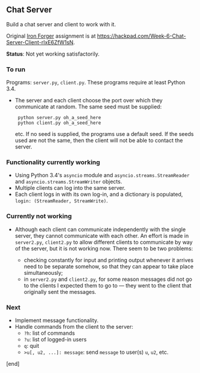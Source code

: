 ## Chat Server

Build a chat server and client to work with it. 

Original [Iron Forger](https://hackpad.com/Iron-Forger-kEmauANGcV5) assignment is at https://hackpad.com/Week-6-Chat-Server-Client-rIxE6ZfW1sN.

**Status**: Not yet working satisfactorily.

### To run

Programs: `server.py`, `client.py`. These programs require at least Python 3.4.

 * The server and each client choose the port over which they communicate at random. The same seed must be supplied:

        python server.py oh_a_seed_here
        python client.py oh_a_seed_here

   etc. If no seed is supplied, the programs use a default seed. If the seeds used are not the same, then the client will not be able to contact the server.

### Functionality currently working

 * Using Python 3.4's `asyncio` module and `asyncio.streams.StreamReader` and `asyncio.streams.StreamWriter` objects. 
 * Multiple clients can log into the same server.
 * Each client logs in with its own log-in, and a dictionary is populated, `login: (StreamReader, StreamWrite)`.

### Currently not working

 * Although each client can communicate independently with the single server, they cannot communicate with each other. An effort is made in `server2.py`, `client2.py` to allow different clients to communicate by way of the server, but it is not working now. There seem to be two problems: 

   * checking constantly for input and printing output whenever it arrives need to be separate somehow, so that they can appear to take place simultaneously;
   * in `server2.py` and `client2.py`, for some reason messages did not go to the clients I expected them to go to — they went to the client that originally sent the messages.

### Next

 * Implement message functionality.
 * Handle commands from the client to the server:
   * `?h`: list of commands
   * `?u`: list of logged-in users
   * `q`: quit
   * `>u[, u2, ...]: message`: send `message` to user(s) `u`, `u2`, etc. 

[end]
